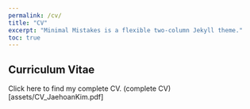 ```yaml
---
permalink: /cv/
title: "CV"
excerpt: "Minimal Mistakes is a flexible two-column Jekyll theme."
toc: true
---
```

## Curriculum Vitae

Click here to find my complete CV.
(complete CV)[assets/CV_JaehoanKim.pdf]